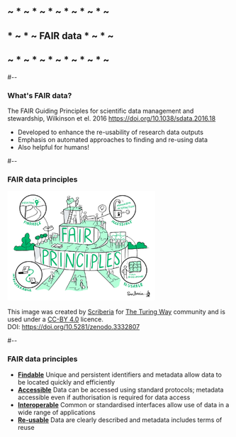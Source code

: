 <!-- .slide: id="fairdata" -->
## ~ * ~ * ~ * ~ * ~ * ~ * ~ 
## * ~ * ~ FAIR data * ~ * ~
## ~ * ~ * ~ * ~ * ~ * ~ * ~ 

#--

### What's FAIR data?

<p class="splash fragment fade-in">
  <emph>The FAIR Guiding Principles for scientific data management and stewardship</emph>, Wilkinson et el. 2016
  <a href="https://doi.org/10.1038/sdata.2016.18">https://doi.org/10.1038/sdata.2016.18</a>
</p>

<ul>
<li class="fragment fade-in">
Developed to enhance the re-usability of research data outputs
</li>
<li class="fragment fade-in">
Emphasis on automated approaches to finding and re-using data
</li>
<li class="fragment fade-in">
Also helpful for humans!
</li>
</ul>

#--

### FAIR data principles

<div class="splash">
  <img src="img/fairprinciples.jpg" width="66%" />
  <p class="footnote">
    This image was created by <a href="http://www.scriberia.co.uk/">Scriberia</a> for <a href="https://the-turing-way.netlify.app/welcome.html">The Turing Way</a> community and is used under a <a href="https://creativecommons.org/licenses/by/4.0/legalcode">CC-BY 4.0</a> licence.<br/>
    DOI: <a href="https://doi.org/10.5281/zenodo.3332807">https://doi.org/10.5281/zenodo.3332807</a>
  </p>
</div>


#--

### FAIR data principles

<ul>
<li class="fragment fade-in" id="fair_findable">
<a href="#findability"><strong>Findable</strong></a>
Unique and persistent identifiers and metadata allow data to be located quickly and efficiently
</li>
<li class="fragment fade-in" id="fair_accessible">
<a href="#accessibility"><strong>Accessible</strong></a>
Data can be accessed using standard protocols; metadata accessible even if authorisation is required for data access
</li>
<li class="fragment fade-in" id="fair_interoperable">
<a href="#interoperability"><strong>Interoperable</strong></a>
Common or standardised interfaces allow use of data in a wide range of applications
</li>
<li class="fragment fade-in" id="fair_re-usable">
<a href="#reusability"><strong>Re-usable</strong></a>
Data are clearly described and metadata includes terms of reuse
</li>
</ul>
